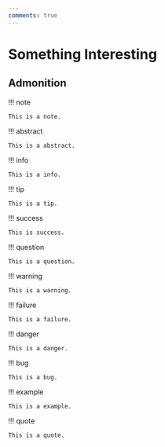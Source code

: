 ```yaml
---
comments: true
---
```


# Something Interesting

## Admonition

!!! note

    This is a note.

!!! abstract

    This is a abstract.

!!! info

    This is a info.

!!! tip

    This is a tip.

!!! success

    This is success.

!!! question

    This is a question.

!!! warning

    This is a warning.

!!! failure

    This is a failure.

!!! danger

    This is a danger.

!!! bug

    This is a bug.

!!! example

    This is a example.

!!! quote

    This is a quote.
